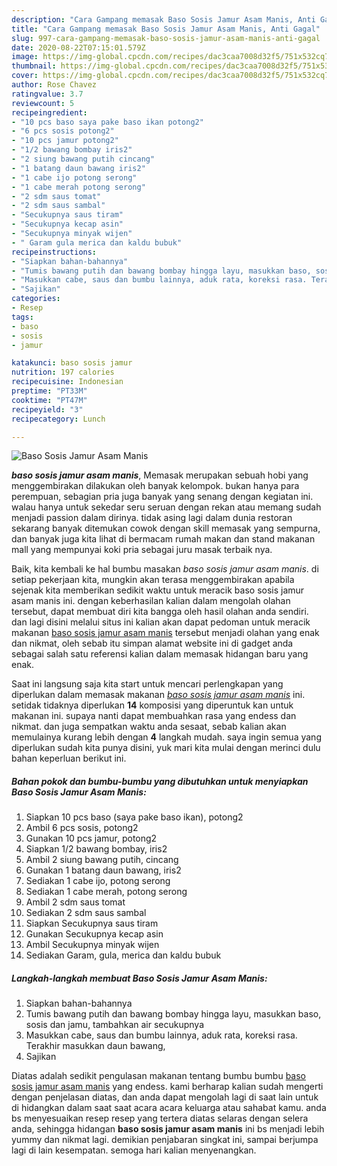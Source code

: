 ```yaml
---
description: "Cara Gampang memasak Baso Sosis Jamur Asam Manis, Anti Gagal"
title: "Cara Gampang memasak Baso Sosis Jamur Asam Manis, Anti Gagal"
slug: 997-cara-gampang-memasak-baso-sosis-jamur-asam-manis-anti-gagal
date: 2020-08-22T07:15:01.579Z
image: https://img-global.cpcdn.com/recipes/dac3caa7008d32f5/751x532cq70/baso-sosis-jamur-asam-manis-foto-resep-utama.jpg
thumbnail: https://img-global.cpcdn.com/recipes/dac3caa7008d32f5/751x532cq70/baso-sosis-jamur-asam-manis-foto-resep-utama.jpg
cover: https://img-global.cpcdn.com/recipes/dac3caa7008d32f5/751x532cq70/baso-sosis-jamur-asam-manis-foto-resep-utama.jpg
author: Rose Chavez
ratingvalue: 3.7
reviewcount: 5
recipeingredient:
- "10 pcs baso saya pake baso ikan potong2"
- "6 pcs sosis potong2"
- "10 pcs jamur potong2"
- "1/2 bawang bombay iris2"
- "2 siung bawang putih cincang"
- "1 batang daun bawang iris2"
- "1 cabe ijo potong serong"
- "1 cabe merah potong serong"
- "2 sdm saus tomat"
- "2 sdm saus sambal"
- "Secukupnya saus tiram"
- "Secukupnya kecap asin"
- "Secukupnya minyak wijen"
- " Garam gula merica dan kaldu bubuk"
recipeinstructions:
- "Siapkan bahan-bahannya"
- "Tumis bawang putih dan bawang bombay hingga layu, masukkan baso, sosis dan jamu, tambahkan air secukupnya"
- "Masukkan cabe, saus dan bumbu lainnya, aduk rata, koreksi rasa. Terakhir masukkan daun bawang,"
- "Sajikan"
categories:
- Resep
tags:
- baso
- sosis
- jamur

katakunci: baso sosis jamur 
nutrition: 197 calories
recipecuisine: Indonesian
preptime: "PT33M"
cooktime: "PT47M"
recipeyield: "3"
recipecategory: Lunch

---
```



![Baso Sosis Jamur Asam Manis](https://img-global.cpcdn.com/recipes/dac3caa7008d32f5/751x532cq70/baso-sosis-jamur-asam-manis-foto-resep-utama.jpg)

<b><i>baso sosis jamur asam manis</i></b>, Memasak merupakan sebuah hobi yang menggembirakan dilakukan oleh banyak kelompok. bukan hanya para perempuan, sebagian pria juga banyak yang senang dengan kegiatan ini. walau hanya untuk sekedar seru seruan dengan rekan atau memang sudah menjadi passion dalam dirinya. tidak asing lagi dalam dunia restoran sekarang banyak ditemukan cowok dengan skill memasak yang sempurna, dan banyak juga kita lihat di bermacam rumah makan dan stand makanan mall yang mempunyai koki pria sebagai juru masak terbaik nya.



Baik, kita kembali ke hal bumbu masakan <i>baso sosis jamur asam manis</i>. di setiap pekerjaan kita, mungkin akan terasa menggembirakan apabila sejenak kita memberikan sedikit waktu untuk meracik baso sosis jamur asam manis ini. dengan keberhasilan kalian dalam mengolah olahan tersebut, dapat membuat diri kita bangga oleh hasil olahan anda sendiri. dan lagi disini melalui situs ini kalian akan dapat pedoman untuk meracik makanan <u>baso sosis jamur asam manis</u> tersebut menjadi olahan yang enak dan nikmat, oleh sebab itu simpan alamat website ini di gadget anda sebagai salah satu referensi kalian dalam memasak hidangan baru yang enak.


Saat ini langsung saja kita start untuk mencari perlengkapan yang diperlukan dalam memasak makanan <u><i>baso sosis jamur asam manis</i></u> ini. setidak tidaknya diperlukan <b>14</b> komposisi yang diperuntuk kan untuk makanan ini. supaya nanti dapat membuahkan rasa yang endess dan nikmat. dan juga sempatkan waktu anda sesaat, sebab kalian akan memulainya kurang lebih dengan <b>4</b> langkah mudah. saya ingin semua yang diperlukan sudah kita punya disini, yuk mari kita mulai dengan merinci dulu bahan keperluan berikut ini.

<!--inarticleads1-->

##### Bahan pokok dan bumbu-bumbu yang dibutuhkan untuk menyiapkan Baso Sosis Jamur Asam Manis:

1. Siapkan 10 pcs baso (saya pake baso ikan), potong2
1. Ambil 6 pcs sosis, potong2
1. Gunakan 10 pcs jamur, potong2
1. Siapkan 1/2 bawang bombay, iris2
1. Ambil 2 siung bawang putih, cincang
1. Gunakan 1 batang daun bawang, iris2
1. Sediakan 1 cabe ijo, potong serong
1. Sediakan 1 cabe merah, potong serong
1. Ambil 2 sdm saus tomat
1. Sediakan 2 sdm saus sambal
1. Siapkan Secukupnya saus tiram
1. Gunakan Secukupnya kecap asin
1. Ambil Secukupnya minyak wijen
1. Sediakan  Garam, gula, merica dan kaldu bubuk




<!--inarticleads2-->

##### Langkah-langkah membuat Baso Sosis Jamur Asam Manis:

1. Siapkan bahan-bahannya
1. Tumis bawang putih dan bawang bombay hingga layu, masukkan baso, sosis dan jamu, tambahkan air secukupnya
1. Masukkan cabe, saus dan bumbu lainnya, aduk rata, koreksi rasa. Terakhir masukkan daun bawang,
1. Sajikan




Diatas adalah sedikit pengulasan makanan tentang bumbu bumbu <u>baso sosis jamur asam manis</u> yang endess. kami berharap kalian sudah mengerti dengan penjelasan diatas, dan anda dapat mengolah lagi di saat lain untuk di hidangkan dalam saat saat acara acara keluarga atau sahabat kamu. anda bs menyesuaikan resep resep yang tertera diatas selaras dengan selera anda, sehingga hidangan <b>baso sosis jamur asam manis</b> ini bs menjadi lebih yummy dan nikmat lagi. demikian penjabaran singkat ini, sampai berjumpa lagi di lain kesempatan. semoga hari kalian menyenangkan.
